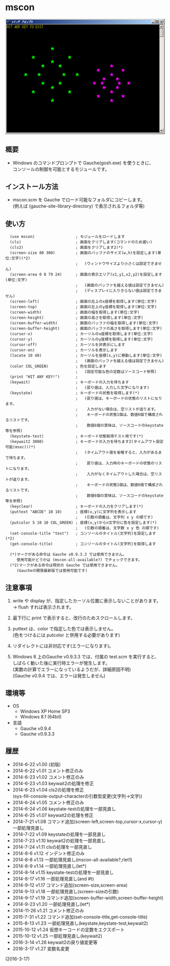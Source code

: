 # mscon

![image](image.png)

## 概要
- Windows のコマンドプロンプトで Gauche(gosh.exe) を使うときに、  
  コンソールの制御を可能とするモジュールです。


## インストール方法
- mscon.scm を Gauche でロード可能なフォルダにコピーします。  
  (例えば (gauche-site-library-directory) で表示されるフォルダ等)


## 使い方
```
  (use mscon)                  ; モジュールをロードします
  (cls)                        ; 画面をクリアします(コマンドのため遅い)
  (cls2)                       ; 画面をクリアします2(*)
  (screen-size 80 300)         ; 画面のバッファのサイズ(w,h)を設定します(単位:文字)(*2)
                               ;   (ウィンドウサイズより小さくは設定できません)
  (screen-area 0 0 79 24)      ; 画面の表示エリア(x1,y1,x2,y2)を設定します(単位:文字)
                               ;   (画面のバッファを越える値は設定できません)
                               ;   (ディスプレイに入りきらない値は設定できません)
  (screen-left)                ; 画面の左上のx座標を取得します(単位:文字)
  (screen-top)                 ; 画面の左上のy座標を取得します(単位:文字)
  (screen-width)               ; 画面の幅を取得します(単位:文字)
  (screen-height)              ; 画面の高さを取得します(単位:文字)
  (screen-buffer-width)        ; 画面のバッファの幅を取得します(単位:文字)
  (screen-buffer-height)       ; 画面のバッファの高さを取得します(単位:文字)
  (cursor-x)                   ; カーソルのx座標を取得します(単位:文字)
  (cursor-y)                   ; カーソルのy座標を取得します(単位:文字)
  (cursor-off)                 ; カーソルを非表示にします
  (cursor-on)                  ; カーソルを表示します
  (locate 10 40)               ; カーソルを座標(x,y)に移動します(単位:文字)
                               ;   (画面のバッファを越える値は設定できません)
  (color COL_GREEN)            ; 色を設定します
                               ;   (設定可能な色の定数はソースコード参照)
  (print "HIT ANY KEY!")       ;
  (keywait)                    ; キーボードの入力を待ちます
                               ;   (戻り値は、入力した文字になります)
  (keystate)                   ; キーボードの状態を取得します(*)
                               ;   (戻り値は、キーボードの状態のリストになります。
                               ;    入力がない場合は、空リストが返ります。
                               ;    キーボードの状態1個は、数値6個で構成されるリストです。
                               ;    数値6個の意味は、ソースコードのkeystate等を参照)
  (keystate-test)              ; キーボード状態取得テスト用です(*)
  (keywait2 3000)              ; キーボードの入力を待ちます2(タイムアウト設定可能(msec))(*)
                               ;   (タイムアウト値を省略すると、入力があるまで待ちます。
                               ;    戻り値は、入力時のキーボードの状態のリストになります。
                               ;    入力がなくタイムアウトした場合は、空リストが返ります。
                               ;    キーボードの状態1個は、数値6個で構成されるリストです。
                               ;    数値6個の意味は、ソースコードのkeystate等を参照)
  (keyclear)                   ; キーボードの入力をクリアします(*)
  (puttext "ABCDE" 10 10)      ; 座標(x,y)に文字列を表示します
                               ;   (引数の順番は、文字列 x y の順です)
  (putcolor 5 10 10 COL_GREEN) ; 座標(x,y)からn文字分に色を設定します(*)
                               ;   (引数の順番は、文字数 x y 色 の順です)
  (set-console-title "test")   ; コンソールのタイトル(文字列)を設定します(*2)
  (get-console-title)          ; コンソールのタイトル(文字列)を取得します

  (*)マークがある命令は Gauche v0.9.3.3 では使用できません。
     使用可能かどうかは (mscon-all-available?) でチェックできます。
  (*2)マークがある命令は現状の Gauche では使用できません。
     (Gaucheの開発最新版では使用可能です)
```

## 注意事項
1. write や display が、指定したカーソル位置に表示しないことがあります。  
   → flush すれば表示されます。

2. 最下行に print で表示すると、改行のためスクロールします。

3. puttext は、color で指定した色では表示しません。  
   (色をつけるには putcolor と併用する必要があります)

4. リダイレクトには非対応です(エラーになります)。

5. Windows 8 上のGauche v0.9.3.3 では、付属の test.scm を実行すると、  
   しばらく動いた後に実行時エラーが発生します。  
   (実数の計算でエラーになっているようだが、詳細原因不明)  
   (Gauche v0.9.4 では、エラーは発生しません)


## 環境等
- OS
  - Windows XP Home SP3
  - Windows 8.1 (64bit)
- 言語
  - Gauche v0.9.4
  - Gauche v0.9.3.3

## 履歴
- 2014-6-22  v1.00 (初版)
- 2014-6-22  v1.01 コメント修正のみ
- 2014-6-23  v1.02 コメント修正のみ
- 2014-6-23  v1.03 keywait2の処理を修正
- 2014-6-23  v1.04 cls2の処理を修正  
  (sys-fill-console-output-characterの引数型変更(文字列→文字))
- 2014-6-24  v1.05 コメント修正のみ
- 2014-6-24  v1.06 keystate-testの処理を一部見直し
- 2014-6-25  v1.07 keywait2の処理を修正
- 2014-7-21  v1.08 コマンド追加(screen-left,screen-top,cursor-x,cursor-y)  
  一部処理見直し
- 2014-7-22  v1.09 keystateの処理を一部見直し
- 2014-7-23  v1.10 keywait2の処理を一部見直し
- 2014-7-24  v1.11 clsの処理を一部見直し
- 2014-8-6   v1.12 インデント修正のみ
- 2014-8-8   v1.13 一部処理見直し(mscon-all-available?,rlet1)
- 2014-8-9   v1.14 一部処理見直し(let*)
- 2014-8-14  v1.15 keystate-testの処理を一部見直し
- 2014-8-17  v1.16 一部処理見直し(and #t)
- 2014-9-12  v1.17 コマンド追加(screen-size,screen-area)
- 2014-9-13  v1.18 一部処理見直し(screen-sizeの引数)
- 2014-9-17  v1.19 コマンド追加(screen-buffer-width,screen-buffer-height)
- 2014-9-23  v1.20 一部処理見直し(let*)
- 2014-11-26 v1.21 コメント修正のみ
- 2015-7-31  v1.22 コマンド追加(set-console-title,get-console-title)
- 2015-8-13  v1.23 一部処理見直し(keystate,keystate-test,keywait2)
- 2015-10-12 v1.24 仮想キーコードの定数をエクスポート
- 2015-10-12 v1.25 一部処理見直し(keywait2)
- 2016-3-14  v1.26 keywait2の戻り値変更等
- 2016-3-17  v1.27 変数名変更


(2016-3-17)
